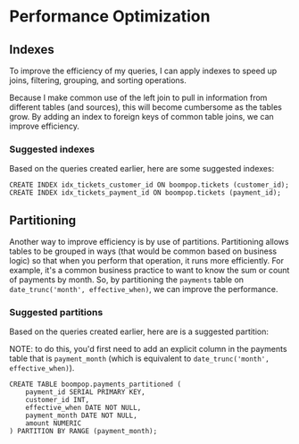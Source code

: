 # Performance Optimization 

## Indexes

To improve the efficiency of my queries, I can apply indexes to speed up joins, filtering, grouping, and sorting operations.

Because I make common use of the left join to pull in information from different tables (and sources), this will become cumbersome as the tables grow. By adding an index to foreign keys of common table joins, we can improve efficiency.

### Suggested indexes
Based on the queries created earlier, here are some suggested indexes: 

```
CREATE INDEX idx_tickets_customer_id ON boompop.tickets (customer_id);
CREATE INDEX idx_tickets_payment_id ON boompop.tickets (payment_id);
```

## Partitioning

Another way to improve efficiency is by use of partitions. Partitioning allows tables to be grouped in ways (that would be common based on business logic) so that when you perform that operation, it runs more efficiently. For example, it's a common business practice to want to know the sum or count of payments by  month. So, by partitioning the `payments` table on  `date_trunc('month', effective_when)`, we can improve the performance. 

### Suggested partitions
Based on the queries created earlier, here are is a suggested partition: 

NOTE: to do this, you'd first need to add an explicit column in the payments table that is `payment_month` (which is equivalent to `date_trunc('month', effective_when)`).

```
CREATE TABLE boompop.payments_partitioned (
    payment_id SERIAL PRIMARY KEY,
    customer_id INT,
    effective_when DATE NOT NULL,
    payment_month DATE NOT NULL,
    amount NUMERIC
) PARTITION BY RANGE (payment_month);
```



